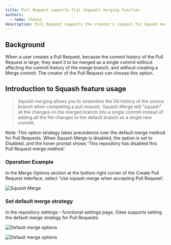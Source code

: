 ```yaml
---
title: Pull Request supports flat (Squash) merging function
authors:
  - name: Cheese
description: Pull Request supports the creator's request for Squash merge.
---
```


## Background

When a user creates a Pull Request, because the commit history of the Pull Request is large, they want it to be merged as a single commit without affecting the commit history of the merge branch, and without creating a Merge commit. The creator of the Pull Request can choose this option.

## Introduction to Squash feature usage

> Squash merging allows you to streamline the Git history of the source branch when completing a pull request. Squash Merge will "squash" all the changes on the merged branch into a single commit instead of adding all the file changes to the default branch as a single new commit.

Note: This option strategy takes precedence over the default merge method for Pull Requests. When Squash Merge is disabled, the option is set to Disabled, and the hover prompt shows 'This repository has disabled this Pull Request merge method.'

### Operation Example

In the Merge Options section at the bottom right corner of the Create Pull Request interface, select 'Use squash merge when accepting Pull Request'.

![Squash Merge](https://foruda.gitee.ru/images/1666236191363360928/f43fe4cd_551147.jpeg)

### Set default merge strategy

In the repository settings - functional settings page, Gitee supports setting the default merge strategy for Pull Requests.

![Default merge options](https://foruda.gitee.ru/images/1666236128379107376/f36b9ed4_551147.jpeg)

![Default merge options](https://foruda.gitee.ru/images/1666236505729867484/64d92c81_551147.jpeg)